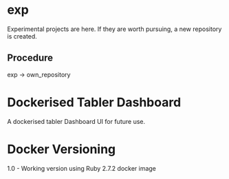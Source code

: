 # exp
Experimental projects are here. If they are worth pursuing, a new repository is created.
## Procedure
exp -> own_repository


# Dockerised Tabler Dashboard
A dockerised tabler Dashboard UI for future use. 

# Docker Versioning
1.0 - Working version using Ruby 2.7.2 docker image
